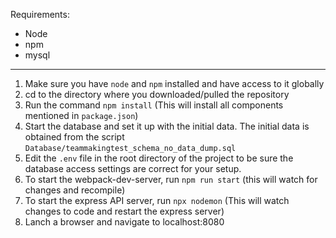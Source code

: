Requirements:
* Node
* npm
* mysql
*****
1. Make sure you have `node` and `npm` installed and have access to it globally
2. cd to the directory where you downloaded/pulled the repository
3. Run the command `npm install` (This will install all components mentioned in `package.json`)
4. Start the database and set it up with the initial data. The initial data is obtained from the script `Database/teammakingtest_schema_no_data_dump.sql`
5. Edit the `.env` file in the root directory of the project to be sure the database access settings are correct for your setup.
6. To start the webpack-dev-server, run `npm run start` (this will watch for changes and recompile)
7. To start the express API server, run `npx nodemon` (This will watch changes to code and restart the express server)
8. Lanch a browser and navigate to localhost:8080 
